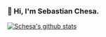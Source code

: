 ### 👋 Hi, I'm Sebastian Chesa.
<!--
[![HitCount](http://hits.dwyl.com/schesa/schesa.svg)](http://hits.dwyl.com/schesa/schesa)

<!-- ![](https://github-readme-stats.vercel.app/api?username=schesa&show_icons=true&hide_border=true) -->

[![Schesa's github stats](https://github-readme-stats.vercel.app/api?username=schesa&show_icons=true&hide_border=false)](https://github.com/schesa)

<!--
**schesa/schesa** is a ✨ _special_ ✨ repository because its `README.md` (this file) appears on your GitHub profile.

Here are some ideas to get you started:

- 🔭 I’m currently working on ...
- 🌱 I’m currently learning ...
- 👯 I’m looking to collaborate on ...
- 🤔 I’m looking for help with ...
- 💬 Ask me about ...
- 📫 How to reach me: ...
- 😄 Pronouns: ...
- ⚡ Fun fact: ...
-->
